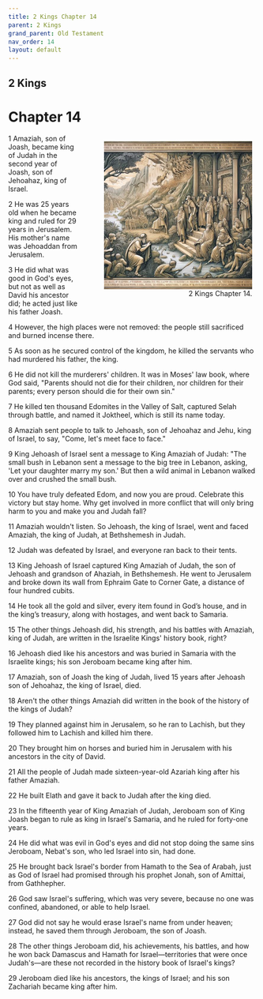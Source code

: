 ```yaml
---
title: 2 Kings Chapter 14
parent: 2 Kings
grand_parent: Old Testament
nav_order: 14
layout: default
---
```


## 2 Kings

# Chapter 14

<figure style="float: right; margin-right: 10px;">
    <img src="/assets/Image/2 Kings/500/14.jpg" alt="2 Kings Chapter 14" style="width: 300px; height: 300px; float: right;padding-left: 10px;"/>
    <figcaption style="clear: both;text-align: right;">2 Kings Chapter 14.</figcaption>
</figure>
1 Amaziah, son of Joash, became king of Judah in the second year of Joash, son of Jehoahaz, king of Israel.

2 He was 25 years old when he became king and ruled for 29 years in Jerusalem. His mother's name was Jehoaddan from Jerusalem.

3 He did what was good in God's eyes, but not as well as David his ancestor did; he acted just like his father Joash.

4 However, the high places were not removed: the people still sacrificed and burned incense there.

5 As soon as he secured control of the kingdom, he killed the servants who had murdered his father, the king.

6 He did not kill the murderers' children. It was in Moses' law book, where God said, "Parents should not die for their children, nor children for their parents; every person should die for their own sin."

7 He killed ten thousand Edomites in the Valley of Salt, captured Selah through battle, and named it Joktheel, which is still its name today.

8 Amaziah sent people to talk to Jehoash, son of Jehoahaz and Jehu, king of Israel, to say, "Come, let's meet face to face."

9 King Jehoash of Israel sent a message to King Amaziah of Judah: "The small bush in Lebanon sent a message to the big tree in Lebanon, asking, 'Let your daughter marry my son.' But then a wild animal in Lebanon walked over and crushed the small bush.

10 You have truly defeated Edom, and now you are proud. Celebrate this victory but stay home. Why get involved in more conflict that will only bring harm to you and make you and Judah fall?

11 Amaziah wouldn't listen. So Jehoash, the king of Israel, went and faced Amaziah, the king of Judah, at Bethshemesh in Judah.

12 Judah was defeated by Israel, and everyone ran back to their tents.

13 King Jehoash of Israel captured King Amaziah of Judah, the son of Jehoash and grandson of Ahaziah, in Bethshemesh. He went to Jerusalem and broke down its wall from Ephraim Gate to Corner Gate, a distance of four hundred cubits.

14 He took all the gold and silver, every item found in God’s house, and in the king’s treasury, along with hostages, and went back to Samaria.

15 The other things Jehoash did, his strength, and his battles with Amaziah, king of Judah, are written in the Israelite Kings' history book, right?

16 Jehoash died like his ancestors and was buried in Samaria with the Israelite kings; his son Jeroboam became king after him.

17 Amaziah, son of Joash the king of Judah, lived 15 years after Jehoash son of Jehoahaz, the king of Israel, died.

18 Aren't the other things Amaziah did written in the book of the history of the kings of Judah?

19 They planned against him in Jerusalem, so he ran to Lachish, but they followed him to Lachish and killed him there.

20 They brought him on horses and buried him in Jerusalem with his ancestors in the city of David.

21 All the people of Judah made sixteen-year-old Azariah king after his father Amaziah.

22 He built Elath and gave it back to Judah after the king died.

23 In the fifteenth year of King Amaziah of Judah, Jeroboam son of King Joash began to rule as king in Israel's Samaria, and he ruled for forty-one years.

24 He did what was evil in God's eyes and did not stop doing the same sins Jeroboam, Nebat's son, who led Israel into sin, had done.

25 He brought back Israel's border from Hamath to the Sea of Arabah, just as God of Israel had promised through his prophet Jonah, son of Amittai, from Gathhepher.

26 God saw Israel's suffering, which was very severe, because no one was confined, abandoned, or able to help Israel.

27 God did not say he would erase Israel's name from under heaven; instead, he saved them through Jeroboam, the son of Joash.

28 The other things Jeroboam did, his achievements, his battles, and how he won back Damascus and Hamath for Israel—territories that were once Judah's—are these not recorded in the history book of Israel's kings?

29 Jeroboam died like his ancestors, the kings of Israel; and his son Zachariah became king after him.


